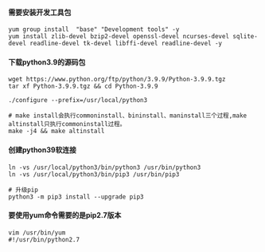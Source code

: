 #### 需要安装开发工具包
``` shell
yum group install  "base" "Development tools" -y
yum install zlib-devel bzip2-devel openssl-devel ncurses-devel sqlite-devel readline-devel tk-devel libffi-devel readline-devel -y
```

#### 下载python3.9的源码包
``` shell
wget https://www.python.org/ftp/python/3.9.9/Python-3.9.9.tgz
tar xf Python-3.9.9.tgz && cd Python-3.9.9

./configure --prefix=/usr/local/python3

# make install会执行commoninstall、bininstall、maninstall三个过程,make altinstall只执行commoninstall过程。
make -j4 && make altinstall
```

#### 创建python39软连接
``` shell
ln -vs /usr/local/python3/bin/python3 /usr/bin/python3
ln -vs /usr/local/python3/bin/pip3 /usr/bin/pip3

# 升级pip
python3 -m pip3 install --upgrade pip3
```

#### 要使用yum命令需要的是pip2.7版本
``` shell
vim /usr/bin/yum
#!/usr/bin/python2.7
```

